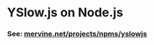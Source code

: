 # YSlow.js on Node.js

### See: [mervine.net/projects/npms/yslowjs](http://mervine.net/projects/npms/yslowjs)
